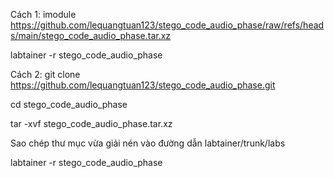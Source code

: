 Cách 1:
imodule https://github.com/lequangtuan123/stego_code_audio_phase/raw/refs/heads/main/stego_code_audio_phase.tar.xz

labtainer -r stego_code_audio_phase

Cách 2:
git clone https://github.com/lequangtuan123/stego_code_audio_phase.git

cd stego_code_audio_phase

tar -xvf stego_code_audio_phase.tar.xz

Sao chép thư mục vừa giải nén vào đường dẫn labtainer/trunk/labs

labtainer -r stego_code_audio_phase
